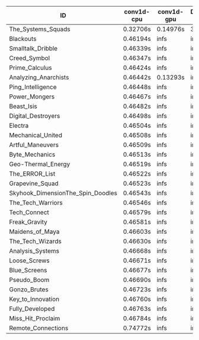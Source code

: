 |ID|conv1d-cpu|conv1d-gpu|DWSPConv2D-gpu|gemm-gpu|avg|
|-|-|-|-|-|-|
|The_Systems_Squads|0.32706s|0.14976s|3.07058s|4.37423s|1.98041s|
|Blackouts|0.46194s|infs|infs|4.41521s|infs|
|Smalltalk_Dribble|0.46339s|infs|infs|4.37614s|infs|
|Creed_Symbol|0.46347s|infs|infs|4.39401s|infs|
|Prime_Calculus|0.46424s|infs|infs|4.43077s|infs|
|Analyzing_Anarchists|0.46442s|0.13293s|infs|4.42242s|infs|
|Ping_Intelligence|0.46448s|infs|infs|4.42209s|infs|
|Power_Mongers|0.46467s|infs|infs|4.41899s|infs|
|Beast_Isis|0.46482s|infs|infs|4.43221s|infs|
|Digital_Destroyers|0.46498s|infs|infs|4.40754s|infs|
|Electra|0.46504s|infs|infs|4.40386s|infs|
|Mechanical_United|0.46508s|infs|infs|4.40285s|infs|
|Artful_Maneuvers|0.46509s|infs|infs|4.42230s|infs|
|Byte_Mechanics|0.46513s|infs|infs|4.41352s|infs|
|Geo-Thermal_Energy|0.46519s|infs|infs|4.41568s|infs|
|The_ERROR_List|0.46522s|infs|infs|4.42819s|infs|
|Grapevine_Squad|0.46523s|infs|infs|4.38618s|infs|
|Skyhook_DimensionThe_Spin_Doodles|0.46543s|infs|infs|4.42117s|infs|
|The_Tech_Warriors|0.46546s|infs|infs|4.41362s|infs|
|Tech_Connect|0.46579s|infs|infs|4.41991s|infs|
|Freak_Gravity|0.46581s|infs|infs|4.42440s|infs|
|Maidens_of_Maya|0.46603s|infs|infs|4.41483s|infs|
|The_Tech_Wizards|0.46630s|infs|infs|4.41967s|infs|
|Analysis_Systems|0.46668s|infs|infs|4.40825s|infs|
|Loose_Screws|0.46671s|infs|infs|4.42411s|infs|
|Blue_Screens|0.46677s|infs|infs|4.40103s|infs|
|Pseudo_Boom|0.46690s|infs|infs|4.39299s|infs|
|Gonzo_Brutes|0.46723s|infs|infs|4.41570s|infs|
|Key_to_Innovation|0.46760s|infs|infs|4.40093s|infs|
|Fully_Developed|0.46763s|infs|infs|4.42906s|infs|
|Miss_Hit_Proclaim|0.46784s|infs|infs|4.39669s|infs|
|Remote_Connections|0.74772s|infs|infs|4.43626s|infs|
